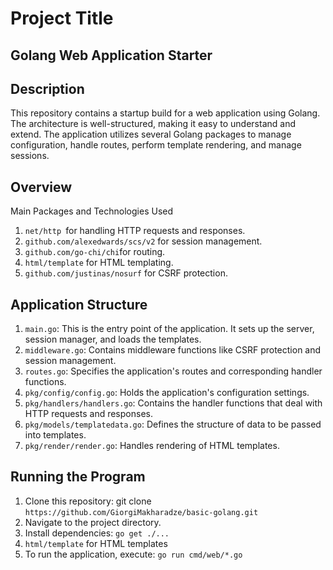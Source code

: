 # Project Title

## Golang Web Application Starter

## Description

This repository contains a startup build for a web application using Golang. The architecture is well-structured, making it easy to understand and extend. The application utilizes several Golang packages to manage configuration, handle routes, perform template rendering, and manage sessions.

## Overview

Main Packages and Technologies Used

1. `net/http `for handling HTTP requests and responses.
2. `github.com/alexedwards/scs/v2` for session management.
3. `github.com/go-chi/chi`for routing.
4. `html/template` for HTML templating.
5. `github.com/justinas/nosurf` for CSRF protection.

## Application Structure

1. `main.go`: This is the entry point of the application. It sets up the server, session manager, and loads the templates.
2. `middleware.go`: Contains middleware functions like CSRF protection and session management.
3. `routes.go`: Specifies the application's routes and corresponding handler functions.
4. `pkg/config/config.go`: Holds the application's configuration settings.
5. `pkg/handlers/handlers.go`: Contains the handler functions that deal with HTTP requests and responses.
6. `pkg/models/templatedata.go`: Defines the structure of data to be passed into templates.
7. `pkg/render/render.go`: Handles rendering of HTML templates.

## Running the Program

1. Clone this repository: git clone `https://github.com/GiorgiMakharadze/basic-golang.git`
2. Navigate to the project directory.
3. Install dependencies: `go get ./...`
4. `html/template` for HTML templates
5. To run the application, execute: `go run cmd/web/*.go`
